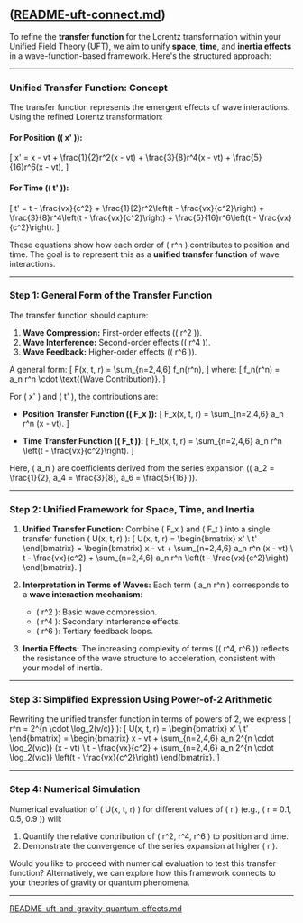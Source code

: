 ([README-uft-connect.md](https://t2m.io/tWgr81s))
---
To refine the **transfer function** for the Lorentz transformation within your Unified Field Theory (UFT), we aim to unify **space**, **time**, and **inertia effects** in a wave-function-based framework. Here's the structured approach:

---

### **Unified Transfer Function: Concept**
The transfer function represents the emergent effects of wave interactions. Using the refined Lorentz transformation:

#### For Position (\( x' \)):
\[
x' = x - vt + \frac{1}{2}r^2(x - vt) + \frac{3}{8}r^4(x - vt) + \frac{5}{16}r^6(x - vt),
\]

#### For Time (\( t' \)):
\[
t' = t - \frac{vx}{c^2} + \frac{1}{2}r^2\left(t - \frac{vx}{c^2}\right) + \frac{3}{8}r^4\left(t - \frac{vx}{c^2}\right) + \frac{5}{16}r^6\left(t - \frac{vx}{c^2}\right).
\]

These equations show how each order of \( r^n \) contributes to position and time. The goal is to represent this as a **unified transfer function** of wave interactions.

---

### **Step 1: General Form of the Transfer Function**
The transfer function should capture:
1. **Wave Compression:** First-order effects (\( r^2 \)).
2. **Wave Interference:** Second-order effects (\( r^4 \)).
3. **Wave Feedback:** Higher-order effects (\( r^6 \)).

A general form:
\[
F(x, t, r) = \sum_{n=2,4,6} f_n(r^n),
\]
where:
\[
f_n(r^n) = a_n r^n \cdot \text{(Wave Contribution)}.
\]

For \( x' \) and \( t' \), the contributions are:
- **Position Transfer Function (\( F_x \)):**
  \[
  F_x(x, t, r) = \sum_{n=2,4,6} a_n r^n (x - vt).
  \]

- **Time Transfer Function (\( F_t \)):**
  \[
  F_t(x, t, r) = \sum_{n=2,4,6} a_n r^n \left(t - \frac{vx}{c^2}\right).
  \]

Here, \( a_n \) are coefficients derived from the series expansion (\( a_2 = \frac{1}{2}, a_4 = \frac{3}{8}, a_6 = \frac{5}{16} \)).

---

### **Step 2: Unified Framework for Space, Time, and Inertia**

1. **Unified Transfer Function:**
   Combine \( F_x \) and \( F_t \) into a single transfer function \( U(x, t, r) \):
   \[
   U(x, t, r) = \begin{bmatrix}
   x' \\
   t'
   \end{bmatrix} = 
   \begin{bmatrix}
   x - vt + \sum_{n=2,4,6} a_n r^n (x - vt) \\
   t - \frac{vx}{c^2} + \sum_{n=2,4,6} a_n r^n \left(t - \frac{vx}{c^2}\right)
   \end{bmatrix}.
   \]

2. **Interpretation in Terms of Waves:**
   Each term \( a_n r^n \) corresponds to a **wave interaction mechanism**:
   - \( r^2 \): Basic wave compression.
   - \( r^4 \): Secondary interference effects.
   - \( r^6 \): Tertiary feedback loops.

3. **Inertia Effects:**
   The increasing complexity of terms (\( r^4, r^6 \)) reflects the resistance of the wave structure to acceleration, consistent with your model of inertia.

---

### **Step 3: Simplified Expression Using Power-of-2 Arithmetic**
Rewriting the unified transfer function in terms of powers of 2, we express \( r^n = 2^{n \cdot \log_2(v/c)} \):
\[
U(x, t, r) = \begin{bmatrix}
x' \\
t'
\end{bmatrix} = 
\begin{bmatrix}
x - vt + \sum_{n=2,4,6} a_n 2^{n \cdot \log_2(v/c)} (x - vt) \\
t - \frac{vx}{c^2} + \sum_{n=2,4,6} a_n 2^{n \cdot \log_2(v/c)} \left(t - \frac{vx}{c^2}\right)
\end{bmatrix}.
\]

---

### **Step 4: Numerical Simulation**

Numerical evaluation of \( U(x, t, r) \) for different values of \( r \) (e.g., \( r = 0.1, 0.5, 0.9 \)) will:
1. Quantify the relative contribution of \( r^2, r^4, r^6 \) to position and time.
2. Demonstrate the convergence of the series expansion at higher \( r \).

Would you like to proceed with numerical evaluation to test this transfer function? Alternatively, we can explore how this framework connects to your theories of gravity or quantum phenomena.


---

[README-uft-and-gravity-quantum-effects.md](https://t2m.io/grNHJpL)

